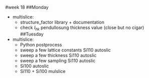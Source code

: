 #week 18
##Monday
- multislice:
    - structure_factor library + documentation   
    - check $I_{hk}$ pendullosung thickness value (close but no cigar)
##Tuesday
- multislice:
    - Python postprocess
    - sweep a few lattice constants Si110 autoslic
    - sweep a few thickness Si110 autoslic
    - sweep a few sampling Si110 autoslic
    - Si100 autoslic
    - Si110 + Si100 mulslice
